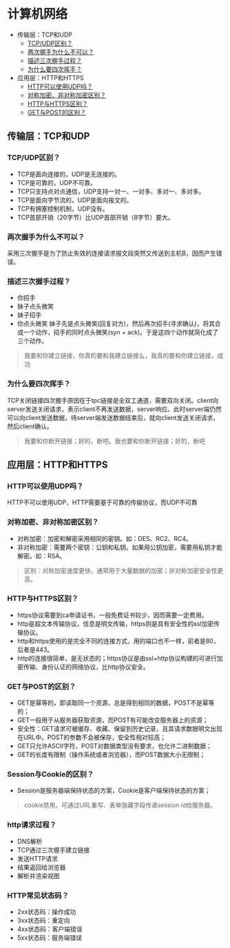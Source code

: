 # 计算机网络
<!-- GFM-TOC -->
* 传输层：TCP和UDP
    * [TCP/UDP区别？](#TCP/UDP区别？)
    * [两次握手为什么不可以？](#两次握手为什么不可以？)
    * [描述三次握手过程？](#描述三次握手过程？)
    * [为什么要四次挥手？](#为什么要四次挥手？)
* 应用层：HTTP和HTTPS
    * [HTTP可以使用UDP吗？](#HTTP可以使用UDP吗？)
    * [对称加密、非对称加密区别？](#对称加密、非对称加密区别？)
    * [HTTP与HTTPS区别？](#HTTP与HTTPS区别？)
    * [GET与POST的区别？](#GET与POST的区别？)
<!-- GFM-TOC -->

## 传输层：TCP和UDP
### TCP/UDP区别？
* TCP是面向连接的，UDP是无连接的。
* TCP是可靠的，UDP不可靠。
* TCP只支持点对点通信，UDP支持一对一、一对多、多对一、多对多。
* TCP是面向字节流的，UDP是面向报文的。
* TCP有拥塞控制机制，UDP没有。
* TCP首部开销（20字节）比UDP首部开销（8字节）要大。

### 两次握手为什么不可以？
采用三次握手是为了防止失效的连接请求报文段突然又传送到主机B，因而产生错误。

### 描述三次握手过程？
* 你招手
* 妹子点头微笑
* 妹子招手
* 你点头微笑
妹子先是点头微笑(回复对方)，然后再次招手(寻求确认)，将其合成一个动作，招手的同时点头微笑(syn + ack)。于是这四个动作就简化成了三个动作。

> 我要和你建立链接，你真的要和我建立链接么，我真的要和你建立链接，成功

### 为什么要四次挥手？
TCP关闭链接四次握手原因在于tpc链接是全双工通道，需要双向关闭。client向server发送关闭请求，表示client不再发送数据，server响应。此时server端仍然可以向client发送数据，待server端发送数据结束后，就向client发送关闭请求，然后client确认。

> 我要和你断开链接；好的，断吧。我也要和你断开链接；好的，断吧

## 应用层：HTTP和HTTPS
### HTTP可以使用UDP吗？
HTTP不可以使用UDP，HTTP需要基于可靠的传输协议，而UDP不可靠

### 对称加密、非对称加密区别？
* 对称加密：加密和解密采用相同的密钥。如：DES、RC2、RC4。
* 非对称加密：需要两个密钥：公钥和私钥。如果用公钥加密，需要用私钥才能解密。如：RSA。
> 区别：对称加密速度更快，通常用于大量数据的加密；非对称加密安全性更高。

### HTTP与HTTPS区别？
* https协议需要到ca申请证书，一般免费证书较少，因而需要一定费用。
* http是超文本传输协议，信息是明文传输，https则是具有安全性的ssl加密传输协议。
* http和https使用的是完全不同的连接方式，用的端口也不一样，前者是80，后者是443。
* http的连接很简单，是无状态的；https协议是由ssl+http协议构建的可进行加密传输、身份认证的网络协议，比http协议安全。

### GET与POST的区别？
* GET是幂等的，即读取同一个资源，总是得到相同的数据，POST不是幂等的；
* GET一般用于从服务器获取资源，而POST有可能改变服务器上的资源；
* 安全性：GET请求可被缓存、收藏、保留到历史记录，且其请求数据明文出现在URL中。POST的参数不会被保存，安全性相对较高；
* GET只允许ASCII字符，POST对数据类型没有要求，也允许二进制数据；
* GET的长度有限制（操作系统或者浏览器），而POST数据大小无限制；

### Session与Cookie的区别？
* Session是服务器端保持状态的方案，Cookie是客户端保持状态的方案；
> cookie禁用，可通过URL重写、表单隐藏字段传递session id给服务器。

### http请求过程？
* DNS解析
* TCP通过三次握手建立链接
* 发送HTTP请求
* 结果返回给浏览器
* 解析并渲染视图

### HTTP常见状态码？
* 2xx状态码：操作成功
* 3xx状态码：重定向
* 4xx状态码：客户端错误
* 5xx状态码：服务端错误